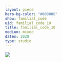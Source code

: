 ```yaml
---
layout: piece
hero-bg-color: "#000000"
show: familial_code
uid: familial_code_10
title: familial_code_10
medium: mixed
dates: 2020
type: studio
---
```


<img src="{{site.baseurl}}img/{{page.type}}/{{page.show}}/{{page.uid}}.jpg" class="piece-photo"/>
